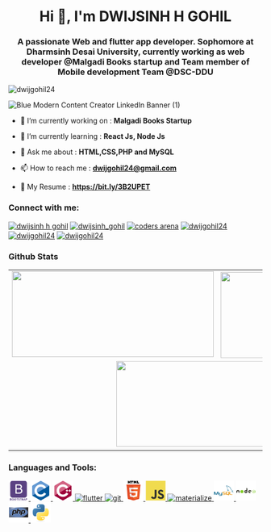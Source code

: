 <h1 align="center">Hi 👋, I'm DWIJSINH H GOHIL</h1>
<h3 align="center">A passionate Web and flutter app developer. Sophomore at Dharmsinh Desai University, currently working as web developer @Malgadi Books startup and Team member of Mobile development Team @DSC-DDU</h3>

<p align="left"> <img src="https://komarev.com/ghpvc/?username=dwijgohil24&label=Profile%20views&color=0e75b6&style=flat" alt="dwijgohil24" /> </p>

![Blue Modern Content Creator LinkedIn Banner (1)](https://user-images.githubusercontent.com/80956416/138425767-8d1b1d92-9ed4-4ccc-bf6b-7c860b7238ad.png)



- 🔭 I’m currently working on : **Malgadi Books Startup**

- 🌱 I’m currently learning : **React Js, Node Js**

- 💬 Ask me about : **HTML,CSS,PHP and MySQL**

- 📫 How to reach me : **dwijgohil24@gmail.com**

- 📄 My Resume : **https://bit.ly/3B2UPET**


<h3 align="left">Connect with me:</h3>
<p align="left">
<a href="https://linkedin.com/in/dwijsinh-h-gohil-2415521b9/" target="blank"><img align="center" src="https://raw.githubusercontent.com/rahuldkjain/github-profile-readme-generator/master/src/images/icons/Social/linked-in-alt.svg" alt="dwijsinh h gohil" height="30" width="40" /></a>
<a href="https://instagram.com/dwijsinh_gohil" target="blank"><img align="center" src="https://raw.githubusercontent.com/rahuldkjain/github-profile-readme-generator/master/src/images/icons/Social/instagram.svg" alt="dwijsinh_gohil" height="30" width="40" /></a>
<a href="https://www.youtube.com/c/coders arena" target="blank"><img align="center" src="https://raw.githubusercontent.com/rahuldkjain/github-profile-readme-generator/master/src/images/icons/Social/youtube.svg" alt="coders arena" height="30" width="40" /></a>
<a href="https://www.codechef.com/users/dwijgohil24" target="blank"><img align="center" src="https://cdn.jsdelivr.net/npm/simple-icons@3.1.0/icons/codechef.svg" alt="dwijgohil24" height="30" width="40" /></a>
<a href="https://www.hackerrank.com/dwijgohil24" target="blank"><img align="center" src="https://raw.githubusercontent.com/rahuldkjain/github-profile-readme-generator/master/src/images/icons/Social/hackerrank.svg" alt="dwijgohil24" height="30" width="40" /></a>
<a href="https://codeforces.com/profile/dwijgohil24" target="blank"><img align="center" src="https://cdn.jsdelivr.net/npm/simple-icons@3.0.1/icons/codeforces.svg" alt="dwijgohil24" height="30" width="40" /></a>
</p>

### Github Stats
<table>
  <tr>
    <td align="center">
      <img alt="" width="400" src="https://github-readme-stats.vercel.app/api?username=dwijgohil24&show_icons=true&theme=vision-friendly-dark&hide_border=true" width="360px" height="170px" >
    </td>
    <td align="center">
        <img align="right" src ="https://github-readme-streak-stats.herokuapp.com?user=dwijgohil24&theme=vision-friendly-dark&hide_border=true" width="360px" height="170px">
    </td>
  </tr>
    <tr>
    <td colspan="2" align="center">
        <img src ="https://github-readme-stats.vercel.app/api/top-langs/?username=dwijgohil24&layout=compact&hide_border=true&theme=vision-friendly-dark&langs_count=10&hide=jupyter%20notebook,tex,php" height="170px" width="360px">
    </td>
  </tr>
</table>

<h3 align="left">Languages and Tools:</h3>
<p align="left"> <a href="https://getbootstrap.com" target="_blank"> <img src="https://raw.githubusercontent.com/devicons/devicon/master/icons/bootstrap/bootstrap-plain-wordmark.svg" alt="bootstrap" width="40" height="40"/> </a> <a href="https://www.cprogramming.com/" target="_blank"> <img src="https://raw.githubusercontent.com/devicons/devicon/master/icons/c/c-original.svg" alt="c" width="40" height="40"/> </a> <a href="https://www.w3schools.com/cpp/" target="_blank"> <img src="https://raw.githubusercontent.com/devicons/devicon/master/icons/cplusplus/cplusplus-original.svg" alt="cplusplus" width="40" height="40"/> </a> <a href="https://flutter.dev" target="_blank"> <img src="https://www.vectorlogo.zone/logos/flutterio/flutterio-icon.svg" alt="flutter" width="40" height="40"/> </a> <a href="https://git-scm.com/" target="_blank"> <img src="https://www.vectorlogo.zone/logos/git-scm/git-scm-icon.svg" alt="git" width="40" height="40"/> </a> <a href="https://www.w3.org/html/" target="_blank"> <img src="https://raw.githubusercontent.com/devicons/devicon/master/icons/html5/html5-original-wordmark.svg" alt="html5" width="40" height="40"/> </a> <a href="https://developer.mozilla.org/en-US/docs/Web/JavaScript" target="_blank"> <img src="https://raw.githubusercontent.com/devicons/devicon/master/icons/javascript/javascript-original.svg" alt="javascript" width="40" height="40"/> </a> <a href="https://materializecss.com/" target="_blank"> <img src="https://raw.githubusercontent.com/prplx/svg-logos/5585531d45d294869c4eaab4d7cf2e9c167710a9/svg/materialize.svg" alt="materialize" width="40" height="40"/> </a> <a href="https://www.mysql.com/" target="_blank"> <img src="https://raw.githubusercontent.com/devicons/devicon/master/icons/mysql/mysql-original-wordmark.svg" alt="mysql" width="40" height="40"/> </a> <a href="https://nodejs.org" target="_blank"> <img src="https://raw.githubusercontent.com/devicons/devicon/master/icons/nodejs/nodejs-original-wordmark.svg" alt="nodejs" width="40" height="40"/> </a> <a href="https://www.php.net" target="_blank"> <img src="https://raw.githubusercontent.com/devicons/devicon/master/icons/php/php-original.svg" alt="php" width="40" height="40"/> </a> <a href="https://www.python.org" target="_blank"> <img src="https://raw.githubusercontent.com/devicons/devicon/master/icons/python/python-original.svg" alt="python" width="40" height="40"/> </a> </p>


